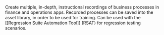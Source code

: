 
Create multiple, in-depth, instructional recordings of business processes in finance and operations apps. 
Recorded processes can be saved into the asset library, in order to be used for training.
Can be used with the [[Regression Suite Automation Tool]] (RSAT) for regression testing scenarios.